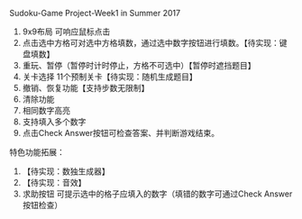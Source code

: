﻿Sudoku-Game Project-Week1 in Summer 2017

1. 9x9布局 可响应鼠标点击
2. 点击选中方格可对选中方格填数，通过选中数字按钮进行填数。【待实现：键盘填数】
3. 重玩、暂停（暂停时计时停止，方格不可选中）【暂停时遮挡题目】
4. 关卡选择 11个预制关卡【待实现：随机生成题目】
5. 撤销、恢复功能【支持步数无限制】
6. 清除功能
7. 相同数字高亮
8. 支持填入多个数字
9. 点击Check Answer按钮可检查答案、并判断游戏结束。

特色功能拓展：
1. 【待实现：数独生成器】
2. 【待实现：音效】
3. 求助按钮 可提示选中的格子应填入的数字（填错的数字可通过Check Answer按钮检查）